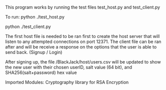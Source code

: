 This program works by running the test files test_host.py and test_client.py

To run:
python ./test_host.py

python ./test_client.py

The first host file is needed to be ran first to create the host server that will listen to any attempted connections on port 12371.
The client file can be ran after and will be receive a response on the options that the user is able to send back. (Signup / Login)

After signing up, the file /BlackJack/host/users.csv will be updated to show the new user with their chosen userID, salt value (64 bit), 
      and SHA256(salt+password) hex value

Imported Modules:
Cryptography library for RSA Encryption